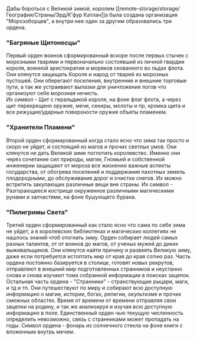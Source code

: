Дабы бороться с Великой зимой, королем [[remote-storage/storage/География/Страны/Эрд/К'фур Катлан]]а была создана организация "Морозоборцев", а внутри нее один за другим образовались три ордена.

### "Багряные Щитоносцы" 
Первый орден воинов сформированный вскоре после первых стычек с морозными тварями и первоначально состоявший из личной гвардии короля, военной аристократии и моряков скованного во льдах флота. Они клянутся защищать Короля и народ от тварей из морозных пустошей. Они оберегают поселения, внутренние и внешние торговые пути, а так же устраивают вылазки для уничтожения логов что организуют себе морозная нечисть.  
Их символ - Щит с геральдикой короля, на фоне флаг флота, а через щит перекрещено оружие, мечи, секиры, молоты и пр, кромка щита и все режущие/ударные поверхности оружия объяты пламенем.

### "Хранители Пламени"
Второй орден сформированный когда стало ясно что зима так просто и скоро не уйдет, и состоящий из магов и прочих светлых умов. Они клянутся не дать Великой зиме поглотить королевство. Именно они через сочетание сил природы, магии, Гномьей и собственной инженерии защищают от мороза все жизненно важные аспекты государства, от обогрева поселений и поддержания пахотных земель плодородными, до обслуживания дорог и очистки снегов. Их можно встретить закупающих различные вещи вне страны.
Их символ - Разгорающееся кострище окруженное различными магическими рунами и запчастями, на фоне бушующего бурана.

### "Пилигримы Света" 
Третий орден сформированный как стало ясно что сама по себе зима не уйдет, а в королевских библиотеках и магических коллегиях не нашлось знаний чтоб отогнать зиму. Орден собирает людей самых разных талантов, от от воинов до магов, от ученых мужей до диких выживальщиков. Они клянутся найти причину и развеять Великую зиму, даже если потребуется истоптать мир от края до края сотню раз. Часть ордена постоянно базируется в столице, готовят новых рекрутов, отправляют в внешний мир подготовленных странников и неустанно снова и снова изучают тома собранной информации в поисках зацепок. Остальная часть ордена - "Странники" - странствующие рыцари, маги, и тд и тп. Они путешествуют по миру и собирают всю доступную информацию о магии, истории, богах, религии, окультизме и прочих смежных областях. Время от времени от времени отправляя свои зацепки на родину, и так же анализируя и изучая всю доступную информацию в поле. Единственный орден чью текущую численность определить невозможно, связь с странниками может пропадать на годы.
Символ ордена - фонарь из солнечного стекла на фоне книги с вложенным внутрь мечем.